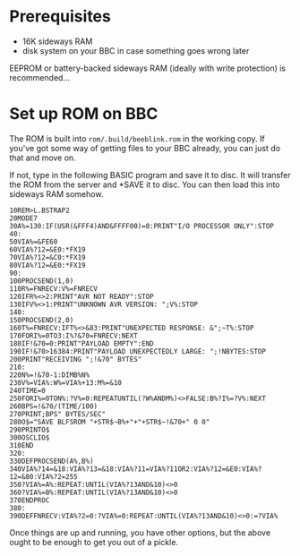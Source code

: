 # Prerequisites

* 16K sideways RAM
* disk system on your BBC in case something goes wrong later

EEPROM or battery-backed sideways RAM (ideally with write protection)
is recommended...

# Set up ROM on BBC

The ROM is built into `rom/.build/beeblink.rom` in the working copy.
If you've got some way of getting files to your BBC already, you can
just do that and move on.

If not, type in the following BASIC program and save it to disc. It
will transfer the ROM from the server and *SAVE it to disc. You can
then load this into sideways RAM somehow.

    10REM>L.BSTRAP2
    20MODE7
    30A%=130:IF(USR(&FFF4)AND&FFFF00)=0:PRINT"I/O PROCESSOR ONLY":STOP
    40:
    50VIA%=&FE60
    60VIA%?12=&E0:*FX19
    70VIA%?12=&C0:*FX19
    80VIA%?12=&E0:*FX19
    90:
    100PROCSEND(1,0)
    110R%=FNRECV:V%=FNRECV
    120IFR%<>2:PRINT"AVR NOT READY":STOP
    130IFV%<>1:PRINT"UNKNOWN AVR VERSION: ";V%:STOP
    140:
    150PROCSEND(2,0)
    160T%=FNRECV:IFT%<>&83:PRINT"UNEXPECTED RESPONSE: &";~T%:STOP
    170FORI%=0TO3:I%?&70=FNRECV:NEXT
    180IF!&70=0:PRINT"PAYLOAD EMPTY":END
    190IF!&70>16384:PRINT"PAYLOAD UNEXPECTEDLY LARGE: ";!NBYTES:STOP
    200PRINT"RECEIVING ";!&70" BYTES"
    210:
    220N%=!&70-1:DIMB%N%
    230V%=VIA%:W%=VIA%+13:M%=&10
    240TIME=0
    250FORI%=0TON%:?V%=0:REPEATUNTIL(?W%ANDM%)<>FALSE:B%?I%=?V%:NEXT
    260BPS=!&70/(TIME/100)
    270PRINT;BPS" BYTES/SEC"
    280O$="SAVE BLFSROM "+STR$~B%+"+"+STR$~!&70+" 0 0"
    290PRINTO$
    300OSCLIO$
    310END
    320:
    330DEFPROCSEND(A%,B%)
    340VIA%?14=&18:VIA%?13=&18:VIA%?11=VIA%?11OR2:VIA%?12=&E0:VIA%?12=&80:VIA%?2=255
    350?VIA%=A%:REPEAT:UNTIL(VIA%?13AND&10)<>0
    360?VIA%=B%:REPEAT:UNTIL(VIA%?13AND&10)<>0
    370ENDPROC
    380:
    390DEFFNRECV:VIA%?2=0:?VIA%=0:REPEAT:UNTIL(VIA%?13AND&10)<>0:=?VIA%

Once things are up and running, you have other options, but the above
ought to be enough to get you out of a pickle.

